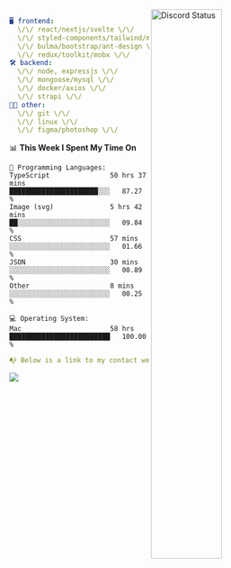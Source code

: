 
<a href="https://discord.com/users/279302975371870218" target="_blank">
    <img width="50%" align="right" alt="Discord Status" src="https://lanyard.cnrad.dev/api/279302975371870218?bg=161B22&borderRadius=5px%205px%200%200&hideTimestamp=true&idleMessage=Just%20chillin%27%20at%20the%20moment&animated=true">
</a>

```yaml
🖥️ frontend: 
  \/\/ react/nextjs/svelte \/\/
  \/\/ styled-components/tailwind/mui/
  \/\/ bulma/bootstrap/ant-design \/\/
  \/\/ redux/toolkit/mobx \/\/
🛠 backend: 
  \/\/ node, expressjs \/\/
  \/\/ mongoose/mysql \/\/
  \/\/ docker/axios \/\/
  \/\/ strapi \/\/
👨‍💻 other: 
  \/\/ git \/\/ 
  \/\/ linux \/\/
  \/\/ figma/photoshop \/\/
```
<!--START_SECTION:waka-->
📊 **This Week I Spent My Time On** 

```text
💬 Programming Languages: 
TypeScript               50 hrs 37 mins      ██████████████████████░░░   87.27 % 
Image (svg)              5 hrs 42 mins       ██░░░░░░░░░░░░░░░░░░░░░░░   09.84 % 
CSS                      57 mins             ░░░░░░░░░░░░░░░░░░░░░░░░░   01.66 % 
JSON                     30 mins             ░░░░░░░░░░░░░░░░░░░░░░░░░   00.89 % 
Other                    8 mins              ░░░░░░░░░░░░░░░░░░░░░░░░░   00.25 % 

💻 Operating System: 
Mac                      58 hrs              █████████████████████████   100.00 % 
```


<!--END_SECTION:waka-->
```yaml
📭 Below is a link to my contact website 
```
<a href="https://mxns.xyz" target="_black"> <img src="https://img.shields.io/badge/website-161B22?style=for-the-badge&logo=About.me&logoColor=white"></img> <a/>
